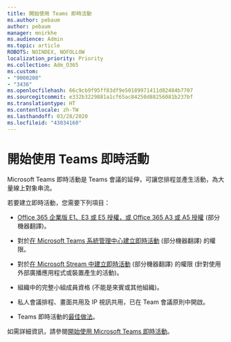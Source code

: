 ```yaml
---
title: 開始使用 Teams 即時活動
ms.author: pebaum
author: pebaum
manager: mnirkhe
ms.audience: Admin
ms.topic: article
ROBOTS: NOINDEX, NOFOLLOW
localization_priority: Priority
ms.collection: Adm_O365
ms.custom:
- "9000208"
- "3436"
ms.openlocfilehash: 66c9cb9f95ff83df9e50189971411d82484b7707
ms.sourcegitcommit: e332b3229881a1cf65ac84250d88256081b237bf
ms.translationtype: HT
ms.contentlocale: zh-TW
ms.lasthandoff: 03/28/2020
ms.locfileid: "43034160"
---
```

# <a name="getting-started-with-teams-live-events"></a>開始使用 Teams 即時活動

Microsoft Teams 即時活動是 Teams 會議的延伸，可讓您排程並產生活動，為大量線上對象串流。

若要建立即時活動，您需要下列項目：

- [Office 365 企業版 E1、E3 或 E5 授權，或 Office 365 A3 或 A5 授權](https://docs.microsoft.com/microsoftteams/teams-live-events/set-up-for-teams-live-events#step-2-get-and-assign-licenses) (部分機器翻譯)。

- 對於[在 Microsoft Teams 系統管理中心建立即時活動](https://docs.microsoft.com/microsoftteams/teams-live-events/set-up-for-teams-live-events#create-or-edit-a-live-events-policy) (部分機器翻譯) 的權限。

- 對於[在 Microsoft Stream 中建立即時活動](https://docs.microsoft.com/microsoftteams/teams-live-events/what-are-teams-live-events) (部分機器翻譯) 的權限 (針對使用外部廣播應用程式或裝置產生的活動)。

- 組織中的完整小組成員資格 (不能是來賓或其他組織)。

- 私人會議排程、畫面共用及 IP 視訊共用，已在 Team 會議原則中開啟。

- Teams 即時活動的[最佳做法](https://support.office.com/article/Best-practices-for-producing-a-Teams-live-event-e500370e-4dd1-4187-8b48-af10ef02cf42)。

如需詳細資訊，請參閱[開始使用 Microsoft Teams 即時活動](https://support.office.com/article/get-started-with-microsoft-teams-live-events-d077fec2-a058-483e-9ab5-1494afda578a)。

